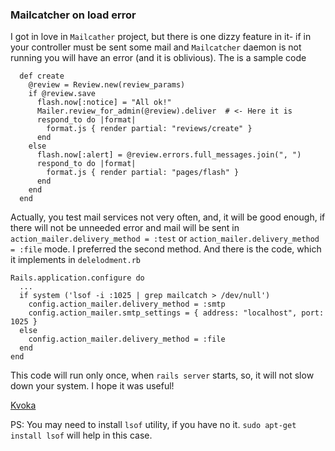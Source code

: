 ### Mailcatcher on load error

I got in love in `Mailcather` project, but there is one dizzy feature in it- if 
in your controller must be sent some mail and `Mailcatcher` daemon is not running
you will have an error (and it is oblivious). The is a sample code

```
  def create
    @review = Review.new(review_params)
    if @review.save
      flash.now[:notice] = "All ok!"
      Mailer.review_for_admin(@review).deliver  # <- Here it is
      respond_to do |format|
        format.js { render partial: "reviews/create" }
      end
    else
      flash.now[:alert] = @review.errors.full_messages.join(", ")
      respond_to do |format|
        format.js { render partial: "pages/flash" }
      end
    end
  end
```

Actually, you test mail services not very often, and, it will be good enough, if 
there will not be unneeded error and mail will be sent in 
`action_mailer.delivery_method = :test` or `action_mailer.delivery_method = :file`
mode. I preferred the second method. And there is the code, which it implements 
in `delelodment.rb`

``` 
Rails.application.configure do
  ...
  if system ('lsof -i :1025 | grep mailcatch > /dev/null')
    config.action_mailer.delivery_method = :smtp
    config.action_mailer.smtp_settings = { address: "localhost", port: 1025 }
  else
    config.action_mailer.delivery_method = :file
  end
end
```

This code will run only once, when `rails server` starts, so, it will not slow 
down your system. I hope it was useful!

[Kvoka](https://github.com/kvokka/)

PS: You may need to install `lsof` utility, if you have no it.
`sudo apt-get install lsof` will help in this case.

